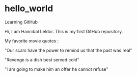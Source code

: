 # hello_world
Learning GitHub

Hi, I am Hannibal Lektor. This is my first GitHub repository.

My favorite movie quotes : 

"Our scars have the power to remind us that the past was real"

"Revenge is a dish best served cold"

"I am going to make him an offer he cannot refuse"
